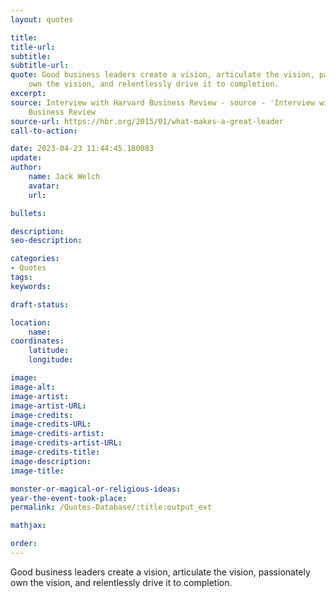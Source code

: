 ```yaml
---
layout: quotes

title:
title-url:
subtitle:
subtitle-url:
quote: Good business leaders create a vision, articulate the vision, passionately
    own the vision, and relentlessly drive it to completion.
excerpt:
source: Interview with Harvard Business Review - source - 'Interview with Harvard
    Business Review
source-url: https://hbr.org/2015/01/what-makes-a-great-leader
call-to-action:

date: 2023-04-23 11:44:45.180083
update:
author:
    name: Jack Welch
    avatar:
    url:

bullets:

description:
seo-description:

categories:
- Quotes
tags:
keywords:

draft-status:

location:
    name:
coordinates:
    latitude:
    longitude:

image:
image-alt:
image-artist:
image-artist-URL:
image-credits:
image-credits-URL:
image-credits-artist:
image-credits-artist-URL:
image-credits-title:
image-description:
image-title:

monster-or-magical-or-religious-ideas:
year-the-event-took-place:
permalink: /Quotes-Database/:title:output_ext

mathjax:

order:
---
```

Good business leaders create a vision, articulate the vision, passionately own the vision, and relentlessly drive it to completion.